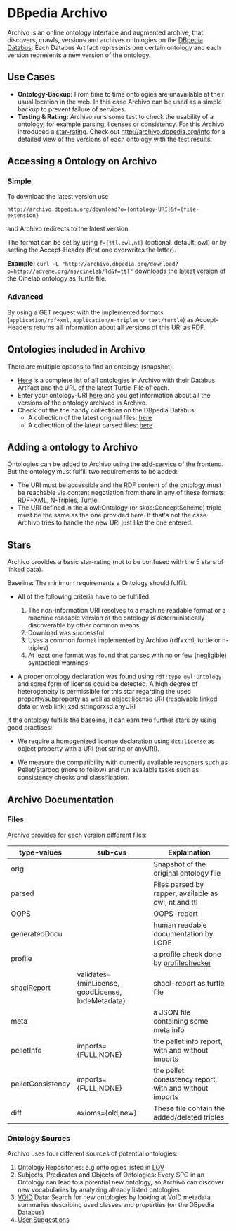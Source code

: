 # DBpedia Archivo


Archivo is an online ontology interface and augmented archive, that discovers, crawls, versions and archives ontologies on the [DBpedia Databus](https://databus.dbpedia.org/ontologies/). Each Databus Artifact represents one certain ontology and each version represents a new version of the ontology.

## Use Cases

* **Ontology-Backup:** From time to time ontologies are unavailable at their usual location in the web. In this case Archivo can be used as a simple backup to prevent failure of services.
* **Testing & Rating:** Archivo runs some test to check the usability of a ontology, for example parsing, licenses or consistency. For this Archivo introduced a [star-rating](#Stars). 
Check out <http://archivo.dbpedia.org/info> for a detailed view of the versions of each ontology with the test results.

## Accessing a Ontology on Archivo

### Simple
To download the latest version use 

`http://archivo.dbpedia.org/download?o={ontology-URI}&f={file-extension}`

and Archivo redirects to the latest version.

The format can be set by using `f={ttl,owl,nt}` (optional, default: owl) or by setting the Accept-Header (first one overwrites the latter).

**Example:**
`curl -L "http://archivo.dbpedia.org/download?o=http://advene.org/ns/cinelab/ld&f=ttl"`
downloads the latest version of the Cinelab ontology as Turtle file.

### Advanced

By using a GET request with the implemented formats (`application/rdf+xml`, `application/n-triples` or `text/turtle`) as Accept-Headers returns all information about all versions of this URI as RDF.

## Ontologies included in Archivo

There are multiple options to find an ontology (snapshot):

* [Here](http://archivo.dbpedia.org/list) is a complete list of all ontologies in Archivo with their Databus Artifact and the URL of the latest Turtle-File of each.
* Enter your ontology-URI [here](http://archivo.dbpedia.org/info) and you get information about all the versions of the ontology archived in Archivo.
* Check out the the handy collections on the DBpedia Databus:
    * A collection of the latest original files: [here](https://databus.dbpedia.org/jfrey/collections/archivo-latest-original-ontology-snapshots)
    * A collecttion of the latest parsed files: [here](https://databus.dbpedia.org/jfrey/collections/archivo-latest-ontology-snapshots)

## Adding a ontology to Archivo

Ontologies can be added to Archivo using the [add-service](http://archivo.dbpedia.org/add) of the frontend. But the ontology must fulfill two requirements to be added:
* The URI must be accessible and the RDF content of the ontology must be reachable via content negotiation from there in any of these formats: RDF+XML, N-Triples, Turtle
* The URI defined in the a owl:Ontology (or skos:ConceptScheme) triple must be the same as the one provided here. If that's not the case Archivo tries to handle the new URI just like the one entered.

## Stars

Archivo provides a basic star-rating (not to be confused with the 5 stars of linked data).

Baseline: The minimum requirements a Ontology should fulfill.

* All  of  the  following  criteria  have  to  be  fulfilled:
    1) The non-information URI resolves to a machine readable format or a machine readable version of the ontology is deterministically discoverable by other common means. 
    2) Download was successful 
    3) Uses a common format implemented by Archivo (rdf+xml, turtle or n-triples)
    4) At least one format was found that parses with no or few (negligible) syntactical warnings

* A proper ontology declaration was found using `rdf:type owl:Ontology` and some form of license could be detected. A high degree of heterogeneity is permissible for this star regarding the used property/subproperty as well as  object:license  URI  (resolvable  linked  data  or  web  link),xsd:stringorxsd:anyURI

If the ontology fulfills the baseline, it can earn two further stars by using good practises:

* We require a homogenized license declaration using `dct:license` as object property with a URI (not string or anyURI). 

* We measure the compatibility with currently available reasoners such as Pellet/Stardog (more to follow) and run available tasks such as consistency checks and classification.

## Archivo Documentation


### Files

Archivo provides for each version different files:

| type-values | sub-cvs | Explaination |
| -------- | -------- | -------- |
| orig     |      | Snapshot of the original ontology file |
| parsed   |      | Files parsed by rapper, available as owl, nt and ttl |
| OOPS     |      | OOPS-report |
| generatedDocu | | human readable documentation by LODE |
| profile | | a profile check done by [profilechecker](https://github.com/stain/profilechecker)|
| shaclReport | validates={minLicense, goodLicense, lodeMetadata} | shacl-report as turtle file|
| meta | | a JSON file containing some meta info |
| pelletInfo | imports={FULL,NONE} | the pellet info report, with and without imports |
| pelletConsistency | imports={FULL,NONE} | the pellet consistency report, with and without imports |
| diff | axioms={old,new} | These file contain the added/deleted triples | 




### Ontology Sources

Archivo uses four different sources of potential ontologies:

1. Ontology Repositories: e.g ontologies listed in [LOV](https://lov.linkeddata.es/dataset/lov/)
2. Subjects, Predicates and Objects of Ontologies: Every SPO in an Ontology can lead to a potential new ontology, so Archivo can discover new vocabularies by analyzing already listed ontologies
3. [VOID](https://www.w3.org/TR/void/) Data: Search for new ontologies by looking at VoID metadata summaries describing used classes and properties (on the DBpedia Databus) 
4. [User Suggestions](http://archivo.dbpedia.org/add)
